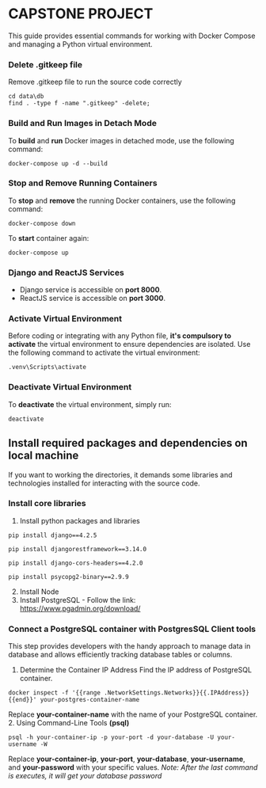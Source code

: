 # CAPSTONE PROJECT

This guide provides essential commands for working with Docker Compose and managing a Python virtual environment.

### Delete .gitkeep file
Remove .gitkeep file to run the source code correctly
```shell
cd data\db
find . -type f -name ".gitkeep" -delete;
```

### Build and Run Images in Detach Mode

To **build** and **run** Docker images in detached mode, use the following command:
```shell
docker-compose up -d --build
```

### Stop and Remove Running Containers

To **stop** and **remove** the running Docker containers, use the following command:
```shell
docker-compose down
```
To **start** container again:
```shell
docker-compose up
```

### Django and ReactJS Services

- Django service is accessible on **port 8000**.
- ReactJS service is accessible on **port 3000**.

### Activate Virtual Environment

Before coding or integrating with any Python file, **it's compulsory to activate** the virtual environment to ensure dependencies are isolated. Use the following command to activate the virtual environment:

```shell
.venv\Scripts\activate
```

### Deactivate Virtual Environment

To **deactivate** the virtual environment, simply run:

```shell
deactivate
```

## Install required packages and dependencies on local machine
If you want to working the directories, it demands some libraries and technologies installed for interacting with the source code.

### Install core libraries
1. Install python packages and libraries
```shell
pip install django==4.2.5
```
```shell
pip install djangorestframework==3.14.0
```
```shell
pip install django-cors-headers==4.2.0
```
```shell
pip install psycopg2-binary==2.9.9
```
2. Install Node
3. Install PostgreSQL - Follow the link: https://www.pgadmin.org/download/

### Connect a PostgreSQL container with PostgresSQL Client tools
This step provides developers with the handy approach to manage data in database and allows efficiently tracking database tables or columns.

1. Determine the Container IP Address
Find the IP address of PostgreSQL container.
```shell
docker inspect -f '{{range .NetworkSettings.Networks}}{{.IPAddress}}{{end}}' your-postgres-container-name
```
Replace **your-container-name** with the name of your PostgreSQL container.
2. Using Command-Line Tools **(psql)**
```shell
psql -h your-container-ip -p your-port -d your-database -U your-username -W
```
Replace **your-container-ip**, **your-port**, **your-database**, **your-username**, and **your-password** with your specific values.
*Note: After the last command is executes, it will get your database password*
